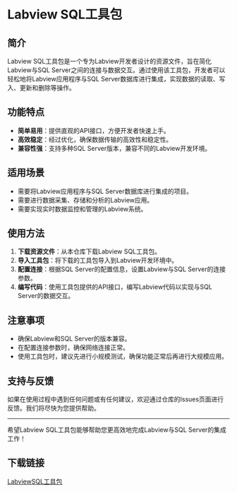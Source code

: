 # Labview SQL工具包

## 简介
Labview SQL工具包是一个专为Labview开发者设计的资源文件，旨在简化Labview与SQL Server之间的连接与数据交互。通过使用该工具包，开发者可以轻松地将Labview应用程序与SQL Server数据库进行集成，实现数据的读取、写入、更新和删除等操作。

## 功能特点
- **简单易用**：提供直观的API接口，方便开发者快速上手。
- **高效稳定**：经过优化，确保数据传输的高效性和稳定性。
- **兼容性强**：支持多种SQL Server版本，兼容不同的Labview开发环境。

## 适用场景
- 需要将Labview应用程序与SQL Server数据库进行集成的项目。
- 需要进行数据采集、存储和分析的Labview应用。
- 需要实现实时数据监控和管理的Labview系统。

## 使用方法
1. **下载资源文件**：从本仓库下载Labview SQL工具包。
2. **导入工具包**：将下载的工具包导入到Labview开发环境中。
3. **配置连接**：根据SQL Server的配置信息，设置Labview与SQL Server的连接参数。
4. **编写代码**：使用工具包提供的API接口，编写Labview代码以实现与SQL Server的数据交互。

## 注意事项
- 确保Labview和SQL Server的版本兼容。
- 在配置连接参数时，确保网络连接正常。
- 使用工具包时，建议先进行小规模测试，确保功能正常后再进行大规模应用。

## 支持与反馈
如果在使用过程中遇到任何问题或有任何建议，欢迎通过仓库的Issues页面进行反馈。我们将尽快为您提供帮助。

---

希望Labview SQL工具包能够帮助您更高效地完成Labview与SQL Server的集成工作！

## 下载链接

[LabviewSQL工具包](https://pan.quark.cn/s/16e9ff6e0355)